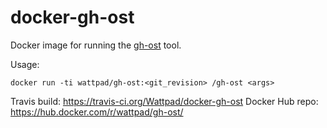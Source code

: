 # docker-gh-ost

Docker image for running the [gh-ost](https://github.com/github/gh-ost/) tool.

Usage:

  ```shell
  docker run -ti wattpad/gh-ost:<git_revision> /gh-ost <args>
  ```

Travis build: https://travis-ci.org/Wattpad/docker-gh-ost
Docker Hub repo: https://hub.docker.com/r/wattpad/gh-ost/
